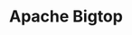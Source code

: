 ---
image:
  featured: 'true'
  path: /assets/images/projects/apache-bigtop.png
parent_project: apache
permalink: /engineering/projects/apache/apache-bigtop/
project_link_name: apache-bigtop
project_stats: 'false'
project_url: https://www.opencompute.org/
title: Apache Bigtop
display: false
---